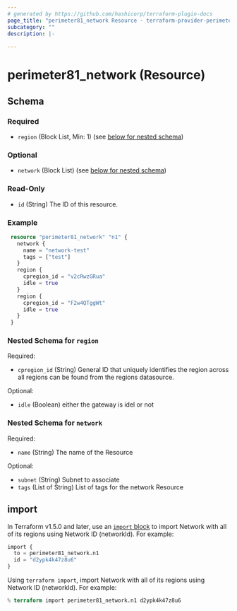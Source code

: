 ```yaml
---
# generated by https://github.com/hashicorp/terraform-plugin-docs
page_title: "perimeter81_network Resource - terraform-provider-perimeter81"
subcategory: ""
description: |-
  
---
```


# perimeter81_network (Resource)

<!-- schema generated by tfplugindocs -->
## Schema

### Required

- `region` (Block List, Min: 1) (see [below for nested schema](#nestedblock--region))

### Optional

- `network` (Block List) (see [below for nested schema](#nestedblock--network))

### Read-Only

- `id` (String) The ID of this resource.

### Example

```terraform
 resource "perimeter81_network" "n1" {
   network {
     name = "network-test"
     tags = ["test"]
   }
   region {
     cpregion_id = "v2cRwzGRua"
     idle = true
   }
   region {
     cpregion_id = "F2w4QTggWt"
     idle = true
   }
 }
```

<a id="nestedblock--region"></a>
### Nested Schema for `region`

Required:

- `cpregion_id` (String) General ID that uniquely identifies the region across all regions can be found from the regions datasource.

Optional:

- `idle` (Boolean) either the gateway is idel or not

<a id="nestedblock--network"></a>
### Nested Schema for `network`

Required:

- `name` (String) The name of the Resource

Optional:

- `subnet` (String) Subnet to associate
- `tags` (List of String) List of tags for the network Resource

## import

In Terraform v1.5.0 and later, use an [`import` block](https://developer.hashicorp.com/terraform/language/import) to import Network with all of its regions using Network ID (networkId). For example:

```terraform
import {
  to = perimeter81_network.n1
  id = "d2ypk4k47z8u6"
}
```

Using `terraform import`, import Network with all of its regions using Network ID (networkId). For example:

```terraform
% terraform import perimeter81_network.n1 d2ypk4k47z8u6 
```
